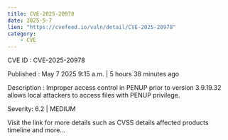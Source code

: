 ```yaml
---
title: CVE-2025-20978
date: 2025-5-7
lien: "https://cvefeed.io/vuln/detail/CVE-2025-20978"
category:
    - CVE
---
```


CVE ID : CVE-2025-20978

Published :  May 7
2025
9:15 a.m. | 5 hours
38 minutes ago

Description : Improper access control in PENUP prior to version 3.9.19.32 allows local attackers to access files with PENUP privilege.

Severity: 6.2 | MEDIUM

Visit the link for more details
such as CVSS details
affected products
timeline
and more...
